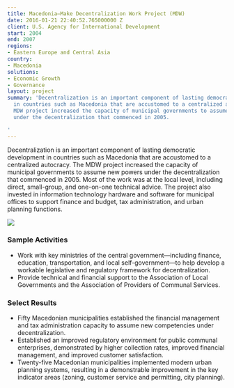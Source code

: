 ```yaml
---
title: Macedonia—Make Decentralization Work Project (MDW)
date: 2016-01-21 22:40:52.765000000 Z
client: U.S. Agency for International Development
start: 2004
end: 2007
regions:
- Eastern Europe and Central Asia
country:
- Macedonia
solutions:
- Economic Growth
- Governance
layout: project
summary: 'Decentralization is an important component of lasting democratic development
  in countries such as Macedonia that are accustomed to a centralized autocracy. The
  MDW project increased the capacity of municipal governments to assume new powers
  under the decentralization that commenced in 2005.

'
---
```


Decentralization is an important component of lasting democratic development in countries such as Macedonia that are accustomed to a centralized autocracy. The MDW project increased the capacity of municipal governments to assume new powers under the decentralization that commenced in 2005. Most of the work was at the local level, including direct, small-group, and one-on-one technical advice. The project also invested in information technology hardware and software for municipal offices to support finance and budget, tax administration, and urban planning functions.

![][1]

###  Sample Activities

* Work with key ministries of the central government—including finance, education, transportation, and local self-government—to help develop a workable legislative and regulatory framework for decentralization.
* Provide technical and financial support to the Association of Local Governments and the Association of Providers of Communal Services.

###  Select Results

* Fifty Macedonian municipalities established the financial management and tax administration capacity to assume new competencies under decentralization.
* Established an improved regulatory environment for public communal enterprises, demonstrated by higher collection rates, improved financial management, and improved customer satisfaction.
* Twenty-five Macedonian municipalities implemented modern urban planning systems, resulting in a demonstrable improvement in the key indicator areas (zoning, customer service and permitting, city planning).

[1]: https://assetify-dai.com/projects/MacedoniaMDW.jpg
